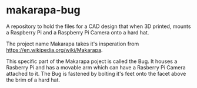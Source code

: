 # makarapa-bug
A repository to hold the files for a CAD design that when 3D printed, mounts a Raspberry Pi and a Raspberry Pi Camera onto a hard hat.

The project name Makarapa takes it's insperation from https://en.wikipedia.org/wiki/Makarapa.

This specific part of the Makarapa poject is called the Bug. It houses a Rasberry Pi and has a movable arm which can have a Rasberry Pi Camera attached to it. The Bug is fastened by bolting it's feet onto the facet above the brim of a hard hat.
